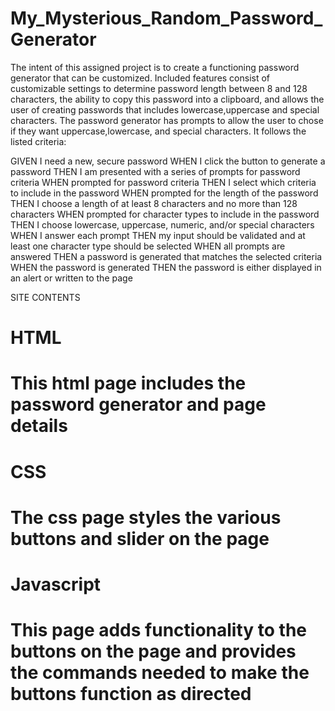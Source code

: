 # My_Mysterious_Random_Password_Generator

The intent of this assigned project is to create a functioning password generator that can be customized. 
Included features consist of customizable settings to determine password length between 8 and 128 characters, the ability to copy this password into a clipboard, and allows the user of creating passwords that includes lowercase,uppercase and special characters.
The password generator has prompts to allow the user to chose if they want uppercase,lowercase, and special characters. 
It follows the listed criteria:

GIVEN I need a new, secure password
WHEN I click the button to generate a password
THEN I am presented with a series of prompts for password criteria
WHEN prompted for password criteria
THEN I select which criteria to include in the password
WHEN prompted for the length of the password
THEN I choose a length of at least 8 characters and no more than 128 characters
WHEN prompted for character types to include in the password
THEN I choose lowercase, uppercase, numeric, and/or special characters
WHEN I answer each prompt
THEN my input should be validated and at least one character type should be selected
WHEN all prompts are answered
THEN a password is generated that matches the selected criteria
WHEN the password is generated
THEN the password is either displayed in an alert or written to the page

SITE CONTENTS

  <h1>HTML<h1>
  This html page includes the password generator and page details
  <h1>CSS<h1>
  The css page styles the various buttons and slider on the page
  <h1>Javascript<h1>
   This page adds functionality to the buttons on the page and provides the commands needed to make the buttons function as directed





